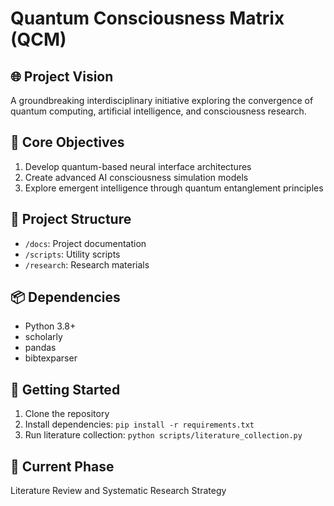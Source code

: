 # Quantum Consciousness Matrix (QCM)

## 🌐 Project Vision
A groundbreaking interdisciplinary initiative exploring the convergence of quantum computing, artificial intelligence, and consciousness research.

## 🚀 Core Objectives
1. Develop quantum-based neural interface architectures
2. Create advanced AI consciousness simulation models
3. Explore emergent intelligence through quantum entanglement principles

## 🔬 Project Structure
- `/docs`: Project documentation
- `/scripts`: Utility scripts
- `/research`: Research materials

## 📦 Dependencies
- Python 3.8+
- scholarly
- pandas
- bibtexparser

## 🚀 Getting Started
1. Clone the repository
2. Install dependencies: `pip install -r requirements.txt`
3. Run literature collection: `python scripts/literature_collection.py`

## 📝 Current Phase
Literature Review and Systematic Research Strategy